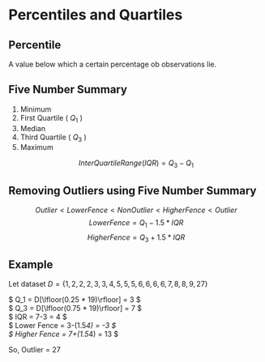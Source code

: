 # Percentiles and Quartiles

## Percentile 

A value below which a certain percentage ob observations lie.

## Five Number Summary 

1. Minimum
2. First Quartile ( $Q_1$ )
3. Median
4. Third Quartile ( $Q_3$ )
5. Maximum

$$ Inter Quartile Range (IQR) = Q_3 - Q_1 $$

## Removing Outliers using Five Number Summary

$$ Outlier < Lower Fence < Non Outlier < Higher Fence < Outlier $$ 
$$ Lower Fence = Q_1 - 1.5*IQR$$
$$ Higher Fence = Q_3 + 1.5*IQR$$

## Example 

Let dataset $D = \{ 1, 2, 2, 2, 3, 3, 4, 5, 5, 5, 6, 6, 6, 6, 7, 8, 8, 9, 27\}$<br />

$ Q_1 = D[\lfloor(0.25 * 19)\rfloor] = 3 $ <br />
$ Q_3 = D[\lfloor(0.75 * 19)\rfloor] = 7 $ <br />
$ IQR = 7-3 = 4 $ <br />
$ Lower Fence = 3-(1.5*4) = -3 $ <br />
$ Higher Fence = 7+(1.5*4) = 13 $ <br />

So, Outlier = 27